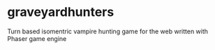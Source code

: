 # graveyardhunters
Turn based isomentric vampire hunting game for the web written with Phaser game engine
